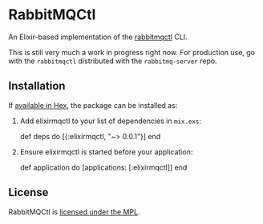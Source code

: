 # RabbitMQCtl

An Elixir-based implementation of the [rabbitmqctl](https://www.rabbitmq.com/man/rabbitmqctl.1.man.html) CLI.

This is still very much a work in progress right now. For production use, go with the `rabbitmqctl` distributed with the `rabbitmq-server` repo.

## Installation

If [available in Hex](https://hex.pm/docs/publish), the package can be installed as:

  1. Add elixirmqctl to your list of dependencies in `mix.exs`:

        def deps do
          [{:elixirmqctl, "~> 0.0.1"}]
        end

  2. Ensure elixirmqctl is started before your application:

        def application do
          [applications: [:elixirmqctl]]
        end


## License

RabbitMQCtl is [licensed under the MPL](LICENSE-MPL-RabbitMQ).

